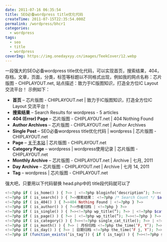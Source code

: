 ```yaml
---
date: 2011-07-16 06:35:54
title: SEO必备wordpress title优化代码
createTime: 2011-07-15T22:35:54.000Z
permalink: /wordpress/bhcr1
categories:
  - wordpress
tags:
  - seo
  - title
  - wordpress
coverImg: https://img.onedayxyy.cn/images/TeekCover/12.webp
---
```


一段强大的SEO必备wordpress title优化代码，可以实现首页，搜索结果，404，存档，文章，页面，分类，标签等标题以不同格式出现，例如我的网点名称：芯片版图 - CHIPLAYOUT.net, 站点描述：致力于IC版图知识，打造全方位IC Layout 交流平台！ 示例如下： 

  * **首页** – 芯片版图 - CHIPLAYOUT.net | 致力于IC版图知识，打造全方位IC Layout 交流平台！
  * **搜索结果** – Search Results for wordpress - 5 articles
  * **404 (Error) Page** – 芯片版图 - CHIPLAYOUT.net | 404 Nothing Found
  * **Author Archives** – 芯片版图 - CHIPLAYOUT.net | Author Archives
  * **Single Post** – SEO必备wordpress title优化代码 | wordpress | 芯片版图 - CHIPLAYOUT.net
  * **Page** – [关于本站](http://www.chiplayout.net/about) | 芯片版图 - CHIPLAYOUT.net
  * **Category Page** – wordpress | wordpress使用记录 | 芯片版图 - CHIPLAYOUT.net
  * **Monthly Archive** – 芯片版图 - CHIPLAYOUT.net | Archive | 七月, 2011
  * **Day Archive** – 芯片版图 - CHIPLAYOUT.net | Archive | 七月 14, 2011
  * **Tag** – wordpress | 芯片版图 - CHIPLAYOUT.net

强大吧，只要用以下代码替换 head.php中的 title段代码就可以了 
```php
<!–?php if ( is_home() ) { ?–> | <!–?php bloginfo(‘description’); ?–><!–?php } ?–>
<!–?php if ( is_search() ) { ?–>搜索结果： <!–?php /* Search Count */ $allsearch = &#038;new WP_Query("s=$s&#038;showposts=-1"); $key =wp_specialchars($s, 1); $count = $allsearch—>post_count; _e(”); echo $key; _e(‘ — ‘); echo $count . ‘ ‘; _e(‘篇’); wp_reset_query(); ?&gt;<!–?php } ?–>
<!–?php if ( is_404() ) { ?–>404 Nothing Found | <!–?php } ?–>
<!–?php if ( is_author() ) { ?–>作者归档 | <!–?php } ?–>
<!–?php if ( is_single() ) { ?–><!–?php wp_title(”); ?–> | <!–?php $category = get_the_category(); echo $category[0]—>cat_name; ?&gt; | <!–?php } ?–>
<!–?php if ( is_page() ) { ?–> | <!–?php wp_title(”); ?–><!–?php } ?–>
<!–?php if ( is_category() ) { ?–><!–?php single_cat_title(); ?–> | <!–?php } ?–>
<!–?php if ( is_month() ) { ?–> | 月份归档 <!–?php the_time(‘F, Y’); ?–><!–?php } ?–>
<!–?php if ( is_day() ) { ?–> | 日期归档 <!–?php the_time(‘F j, Y’); ?–><!–?php } ?–>
<!–?php if (function_exists(‘is_tag’)) { if ( is_tag() ) { ?–><!–?php single_tag_title("", true); ?–> | <!–?php } ?–> <!–?php } ?–>
```